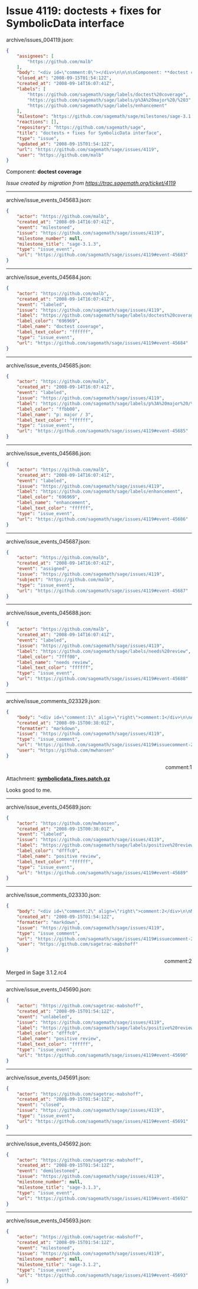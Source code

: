 # Issue 4119: doctests + fixes for SymbolicData interface

archive/issues_004119.json:
```json
{
    "assignees": [
        "https://github.com/malb"
    ],
    "body": "<div id=\"comment:0\"></div>\n\n\n\nComponent: **doctest coverage**\n\n_Issue created by migration from https://trac.sagemath.org/ticket/4119_\n\n",
    "closed_at": "2008-09-15T01:54:12Z",
    "created_at": "2008-09-14T16:07:41Z",
    "labels": [
        "https://github.com/sagemath/sage/labels/doctest%20coverage",
        "https://github.com/sagemath/sage/labels/p%3A%20major%20/%203",
        "https://github.com/sagemath/sage/labels/enhancement"
    ],
    "milestone": "https://github.com/sagemath/sage/milestones/sage-3.1.2",
    "reactions": [],
    "repository": "https://github.com/sagemath/sage",
    "title": "doctests + fixes for SymbolicData interface",
    "type": "issue",
    "updated_at": "2008-09-15T01:54:12Z",
    "url": "https://github.com/sagemath/sage/issues/4119",
    "user": "https://github.com/malb"
}
```
<div id="comment:0"></div>



Component: **doctest coverage**

_Issue created by migration from https://trac.sagemath.org/ticket/4119_





---

archive/issue_events_045683.json:
```json
{
    "actor": "https://github.com/malb",
    "created_at": "2008-09-14T16:07:41Z",
    "event": "milestoned",
    "issue": "https://github.com/sagemath/sage/issues/4119",
    "milestone_number": null,
    "milestone_title": "sage-3.1.3",
    "type": "issue_event",
    "url": "https://github.com/sagemath/sage/issues/4119#event-45683"
}
```



---

archive/issue_events_045684.json:
```json
{
    "actor": "https://github.com/malb",
    "created_at": "2008-09-14T16:07:41Z",
    "event": "labeled",
    "issue": "https://github.com/sagemath/sage/issues/4119",
    "label": "https://github.com/sagemath/sage/labels/doctest%20coverage",
    "label_color": "696969",
    "label_name": "doctest coverage",
    "label_text_color": "ffffff",
    "type": "issue_event",
    "url": "https://github.com/sagemath/sage/issues/4119#event-45684"
}
```



---

archive/issue_events_045685.json:
```json
{
    "actor": "https://github.com/malb",
    "created_at": "2008-09-14T16:07:41Z",
    "event": "labeled",
    "issue": "https://github.com/sagemath/sage/issues/4119",
    "label": "https://github.com/sagemath/sage/labels/p%3A%20major%20/%203",
    "label_color": "ffbb00",
    "label_name": "p: major / 3",
    "label_text_color": "ffffff",
    "type": "issue_event",
    "url": "https://github.com/sagemath/sage/issues/4119#event-45685"
}
```



---

archive/issue_events_045686.json:
```json
{
    "actor": "https://github.com/malb",
    "created_at": "2008-09-14T16:07:41Z",
    "event": "labeled",
    "issue": "https://github.com/sagemath/sage/issues/4119",
    "label": "https://github.com/sagemath/sage/labels/enhancement",
    "label_color": "696969",
    "label_name": "enhancement",
    "label_text_color": "ffffff",
    "type": "issue_event",
    "url": "https://github.com/sagemath/sage/issues/4119#event-45686"
}
```



---

archive/issue_events_045687.json:
```json
{
    "actor": "https://github.com/malb",
    "created_at": "2008-09-14T16:07:41Z",
    "event": "assigned",
    "issue": "https://github.com/sagemath/sage/issues/4119",
    "subject": "https://github.com/malb",
    "type": "issue_event",
    "url": "https://github.com/sagemath/sage/issues/4119#event-45687"
}
```



---

archive/issue_events_045688.json:
```json
{
    "actor": "https://github.com/malb",
    "created_at": "2008-09-14T16:07:41Z",
    "event": "labeled",
    "issue": "https://github.com/sagemath/sage/issues/4119",
    "label": "https://github.com/sagemath/sage/labels/needs%20review",
    "label_color": "7fff00",
    "label_name": "needs review",
    "label_text_color": "ffffff",
    "type": "issue_event",
    "url": "https://github.com/sagemath/sage/issues/4119#event-45688"
}
```



---

archive/issue_comments_023329.json:
```json
{
    "body": "<div id=\"comment:1\" align=\"right\">comment:1</div>\n\nAttachment: **[symbolicdata_fixes.patch.gz](https://github.com/sagemath/sage/files/ticket4119/symbolicdata_fixes.patch.gz)**\n\nLooks good to me.",
    "created_at": "2008-09-15T00:38:01Z",
    "formatter": "markdown",
    "issue": "https://github.com/sagemath/sage/issues/4119",
    "type": "issue_comment",
    "url": "https://github.com/sagemath/sage/issues/4119#issuecomment-23329",
    "user": "https://github.com/mwhansen"
}
```

<div id="comment:1" align="right">comment:1</div>

Attachment: **[symbolicdata_fixes.patch.gz](https://github.com/sagemath/sage/files/ticket4119/symbolicdata_fixes.patch.gz)**

Looks good to me.



---

archive/issue_events_045689.json:
```json
{
    "actor": "https://github.com/mwhansen",
    "created_at": "2008-09-15T00:38:01Z",
    "event": "labeled",
    "issue": "https://github.com/sagemath/sage/issues/4119",
    "label": "https://github.com/sagemath/sage/labels/positive%20review",
    "label_color": "dfffc0",
    "label_name": "positive review",
    "label_text_color": "ffffff",
    "type": "issue_event",
    "url": "https://github.com/sagemath/sage/issues/4119#event-45689"
}
```



---

archive/issue_comments_023330.json:
```json
{
    "body": "<div id=\"comment:2\" align=\"right\">comment:2</div>\n\nMerged in Sage 3.1.2.rc4",
    "created_at": "2008-09-15T01:54:12Z",
    "formatter": "markdown",
    "issue": "https://github.com/sagemath/sage/issues/4119",
    "type": "issue_comment",
    "url": "https://github.com/sagemath/sage/issues/4119#issuecomment-23330",
    "user": "https://github.com/sagetrac-mabshoff"
}
```

<div id="comment:2" align="right">comment:2</div>

Merged in Sage 3.1.2.rc4



---

archive/issue_events_045690.json:
```json
{
    "actor": "https://github.com/sagetrac-mabshoff",
    "created_at": "2008-09-15T01:54:12Z",
    "event": "unlabeled",
    "issue": "https://github.com/sagemath/sage/issues/4119",
    "label": "https://github.com/sagemath/sage/labels/positive%20review",
    "label_color": "dfffc0",
    "label_name": "positive review",
    "label_text_color": "ffffff",
    "type": "issue_event",
    "url": "https://github.com/sagemath/sage/issues/4119#event-45690"
}
```



---

archive/issue_events_045691.json:
```json
{
    "actor": "https://github.com/sagetrac-mabshoff",
    "created_at": "2008-09-15T01:54:12Z",
    "event": "closed",
    "issue": "https://github.com/sagemath/sage/issues/4119",
    "type": "issue_event",
    "url": "https://github.com/sagemath/sage/issues/4119#event-45691"
}
```



---

archive/issue_events_045692.json:
```json
{
    "actor": "https://github.com/sagetrac-mabshoff",
    "created_at": "2008-09-15T01:54:12Z",
    "event": "demilestoned",
    "issue": "https://github.com/sagemath/sage/issues/4119",
    "milestone_number": null,
    "milestone_title": "sage-3.1.3",
    "type": "issue_event",
    "url": "https://github.com/sagemath/sage/issues/4119#event-45692"
}
```



---

archive/issue_events_045693.json:
```json
{
    "actor": "https://github.com/sagetrac-mabshoff",
    "created_at": "2008-09-15T01:54:12Z",
    "event": "milestoned",
    "issue": "https://github.com/sagemath/sage/issues/4119",
    "milestone_number": null,
    "milestone_title": "sage-3.1.2",
    "type": "issue_event",
    "url": "https://github.com/sagemath/sage/issues/4119#event-45693"
}
```

